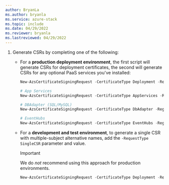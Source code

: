 ```yaml
---
author: BryanLa
ms.author: bryanla
ms.service: azure-stack
ms.topic: include
ms.date: 04/29/2022
ms.reviewer: bryanla
ms.lastreviewed: 04/29/2022
---
```


1. Generate CSRs by completing one of the following:

   - For a **production deployment environment**, the first script will generate CSRs for deployment certificates, the second will generate CSRs for any optional PaaS services you've installed:

      ```powershell
      New-AzsCertificateSigningRequest -CertificateType Deployment -RegionName $regionName -FQDN $externalFQDN -OutputRequestPath $OutputDirectory -IdentitySystem $IdentitySystem
      ```

      ```powershell
      # App Services
      New-AzsCertificateSigningRequest -CertificateType AppServices -RegionName $regionName -FQDN $externalFQDN -OutputRequestPath $OutputDirectory

      # DBAdapter (SQL/MySQL)
      New-AzsCertificateSigningRequest -CertificateType DbAdapter -RegionName $regionName -FQDN $externalFQDN -OutputRequestPath $OutputDirectory

      # EventHubs
      New-AzsCertificateSigningRequest -CertificateType EventHubs -RegionName $regionName -FQDN $externalFQDN -OutputRequestPath $OutputDirectory
      ```

   - For a **development and test environment**, to generate a single CSR with multiple-subject alternative names, add the `-RequestType SingleCSR` parameter and value.

      > [!IMPORTANT]
      > We do *not* recommend using this approach for production environments.

      ```powershell
      New-AzsCertificateSigningRequest -CertificateType Deployment -RegionName $regionName -FQDN $externalFQDN -RequestType SingleCSR -OutputRequestPath $OutputDirectory -IdentitySystem $IdentitySystem
      ```

